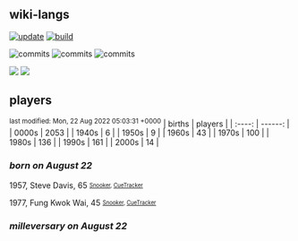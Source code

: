 ## wiki-langs
[![update](https://github.com/dreamerminsk/wiki-langs/actions/workflows/update-tables.yml/badge.svg)](https://github.com/dreamerminsk/wiki-langs/actions/workflows/update-tables.yml)
[![build](https://github.com/dreamerminsk/wiki-langs/actions/workflows/build.yml/badge.svg)](https://github.com/dreamerminsk/wiki-langs/actions/workflows/build.yml)

![commits](https://img.shields.io/github/commit-activity/y/dreamerminsk/wiki-langs)
![commits](https://img.shields.io/github/commit-activity/m/dreamerminsk/wiki-langs)
![commits](https://img.shields.io/github/commit-activity/w/dreamerminsk/wiki-langs)

![](https://img.shields.io/github/languages/code-size/dreamerminsk/wiki-langs)
![](https://img.shields.io/github/repo-size/dreamerminsk/wiki-langs)

## players
<sup>last modified: Mon, 22 Aug 2022 05:03:31 +0000</sup>
| births | players |
| :----: | ------: |
| 0000s | 2053 |
| 1940s | 6 |
| 1950s | 9 |
| 1960s | 43 |
| 1970s | 100 |
| 1980s | 136 |
| 1990s | 161 |
| 2000s | 14 |

### ***born on August 22***
1957, Steve Davis, 65 <sub><sup>[Snooker](http://www.snooker.org/res/index.asp?player=212), [CueTracker](http://cuetracker.net/Players/steve-davis/)</sup></sub>

1977, Fung Kwok Wai, 45 <sub><sup>[Snooker](http://www.snooker.org/res/index.asp?player=581), [CueTracker](http://cuetracker.net/Players/fung-kwok-wai/)</sup></sub>


### ***milleversary on August 22***




